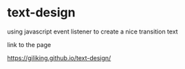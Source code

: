 # text-design

using javascript event listener to create a nice transition text

link to the page

https://giliking.github.io/text-design/

